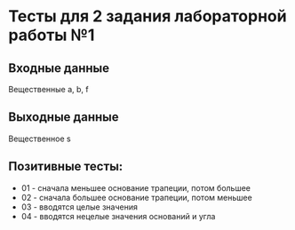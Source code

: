 ﻿# Тесты для 2 задания лабораторной работы №1

## Входные данные
Вещественные a, b, f

## Выходные данные
Вещественное s

## Позитивные тесты:
- 01 - сначала меньшее основание трапеции, потом большее
- 02 - сначала большее основание трапеции, потом меньшее
- 03 - вводятся целые значения
- 04 - вводятся нецелые значения оснований и угла